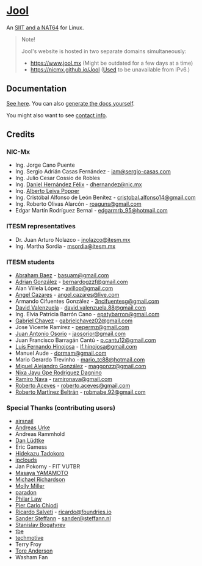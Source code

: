 # [Jool](https://www.jool.mx)

An [SIIT and a NAT64](https://www.jool.mx/en/intro-xlat.html) for Linux.

> Note!
> 
> Jool's website is hosted in two separate domains simultaneously:
> 
> - https://www.jool.mx (Might be outdated for a few days at a time)
> - https://nicmx.github.io/Jool ([Used](https://github.com/isaacs/github/issues/354#event-5407912041) to be unavailable from IPv6.)

## Documentation

[See here](https://www.jool.mx/en/documentation.html). You can also [generate the docs yourself](docs/).

You might also want to see [contact info](https://www.jool.mx/en/contact.html).

## Credits

### NIC-Mx

* Ing. Jorge Cano Puente
* Ing. Sergio Adrián Casas Fernández - iam@sergio-casas.com
* Ing. Julio Cesar Cossio de Robles
* Ing. [Daniel Hernández Félix](https://github.com/dhfelix) - dhernandez@nic.mx
* Ing. [Alberto Leiva Popper](https://github.com/ydahhrk)
* Ing. Cristóbal Alfonso de León Benítez - cristobal.alfonso14@gmail.com
* Ing. Roberto Olivas Alarcón - roaguns@gmail.com
* Edgar Martín Rodríguez Bernal - edgarmrb_95@hotmail.com

### ITESM representatives

* Dr. Juan Arturo Nolazco - jnolazco@itesm.mx
* Ing. Martha Sordia - msordia@itesm.mx

### ITESM students

* [Abraham Baez](https://github.com/basuam) - basuam@gmail.com
* [Adrian González](https://github.com/Adrian2112) - bernardogzzf@gmail.com
* Alan Villela López - avillop@gmail.com
* [Angel Cazares](https://github.com/legionAngel) - angel.cazares@live.com
* Armando Cifuentes González - 3ncifuentesg@gmail.com
* [David Valenzuela](https://github.com/davidvrdz) - david.valenzuela.88@gmail.com
* Ing. Elvia Patricia Barrón Cano - epatybarron@gmail.com
* [Gabriel Chavez](https://github.com/chavezgu) - gabrielchavez02@gmail.com
* Jose Vicente Ramirez - pepermz@gmail.com
* [Juan Antonio Osorio](https://github.com/JAORMX) - jaosorior@gmail.com
* Juan Francisco Barragán Cantú - p.cantu12@gmail.com
* [Luis Fernando Hinojosa](https://github.com/luion) - lf.hinojosa@gmail.com
* Manuel Aude - dormam@gmail.com
* Mario Gerardo Trevinho - mario_tc88@hotmail.com
* [Miguel Alejandro González](https://github.com/magg) - maggonzz@gmail.com
* [Nixa Jayu Gpe Rodríguez Dagnino](https://github.com/NixaDagnino)
* [Ramiro Nava](https://github.com/ramironava) - ramironava@gmail.com
* [Roberto Aceves](https://github.com/robertoaceves) - roberto.aceves@gmail.com
* [Roberto Martínez Beltrán](https://github.com/ryuzak) - robmabe.92@gmail.com

### Special Thanks (contributing users)

* [airsnail](https://github.com/airsnail)
* [Andreas Urke](https://github.com/arurke)
* Andreas Rammhold
* [Dan Lüdtke](https://www.danrl.com)
* Eric Gamess
* [Hidekazu Tadokoro](https://github.com/tadokoro)
* [ipclouds](https://github.com/ipclouds)
* Jan Pokorny - FIT VUTBR
* [Masaya YAMAMOTO](https://github.com/pandax381)
* [Michael Richardson](http://www.sandelman.ca/mcr)
* [Molly Miller](https://github.com/sysvinit)
* [paradon](https://github.com/paradon)
* [Philar Law](https://github.com/philar)
* [Pier Carlo Chiodi](https://pierky.com/)
* [Ricardo Salveti](https://github.com/rsalveti) - ricardo@foundries.io
* [Sander Steffann](https://github.com/steffann) - sander@steffann.nl
* [Stanislav Bogatyrev](https://github.com/realloc)
* [tbe](https://github.com/tbe)
* [techmotive](https://github.com/techmotive)
* Terry Froy
* [Tore Anderson](https://github.com/toreanderson)
* Washam Fan
